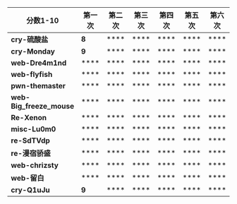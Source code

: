 | **分数1-10** | **第一次** | **第二次** | **第三次** | **第四次** | **第五次** | **第六次** | **第七次** | **第八次** | **第九次** |
| --- | --- | --- | --- | --- | --- | --- | --- | --- | --- |
| **cry-硫酸盐** | **8** | **** | **** | **** | **** | **** | **** | **** | **** |
| **cry-Monday** | **9** | **** | **** | **** | **** | **** | **** | **** | **** |
| **web-Dre4m1nd** | **** | **** | **** | **** | **** | **** | **** | **** | **** |
| **web-flyfish** | **** | **** | **** | **** | **** | **** | **** | **** | **** |
| **pwn-themaster** | **** | **** | **** | **** | **** | **** | **** | **** | **** |
| **web-Big_freeze_mouse** | **** | **** | **** | **** | **** | **** | **** | **** | **** |
| **Re-Xenon** | **** | **** | **** | **** | **** | **** | **** | **** | **** |
| **misc-Lu0m0** | **** | **** | **** | **** | **** | **** | **** | **** | **** |
| **re-SdTVdp** | **** | **** | **** | **** | **** | **** | **** | **** | **** |
| **re-漫宿骄盛** | **** | **** | **** | **** | **** | **** | **** | **** | **** |
| **web-chrizsty** | **** | **** | **** | **** | **** | **** | **** | **** | **** |
| **web-留白** | **** | **** | **** | **** | **** | **** | **** | **** | **** |
| **cry-Q1uJu** | **9** | **** | **** | **** | **** | **** | **** | **** | **** |
